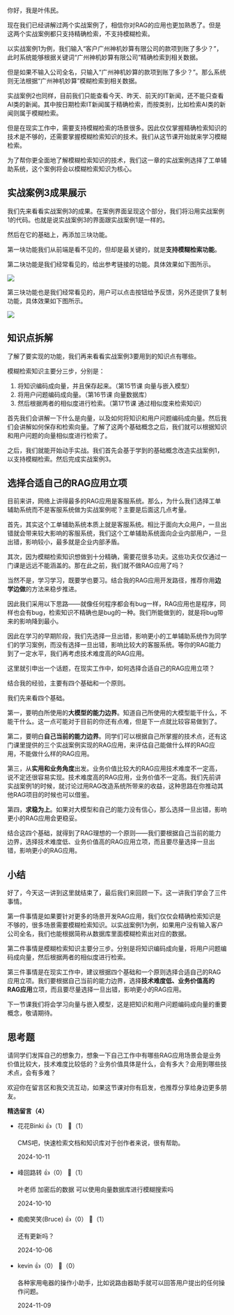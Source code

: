 你好，我是叶伟民。

现在我们已经讲解过两个实战案例了，相信你对RAG的应用也更加熟悉了。但是这两个实战案例都只支持精确检索，不支持模糊检索。

以实战案例1为例，我们输入“客户广州神机妙算有限公司的款项到账了多少？”，此时系统能够根据关键词“广州神机妙算有限公司”精确检索到相关数据。

但是如果不输入公司全名，只输入“广州神机妙算的款项到账了多少？”。那么系统则无法根据“广州神机妙算”模糊检索到相关数据。

实战案例2也同样，目前我们只能查看今天、昨天、前天的IT新闻，还不能只查看AI类的新闻。其中按日期检索IT新闻属于精确检索，而按类别，比如检索AI类的新闻则属于模糊检索。

但是在现实工作中，需要支持模糊检索的场景很多。因此仅仅掌握精确检索知识的技术是不够的，还需要掌握模糊检索知识的技术。我们从这节课开始就来学习模糊检索。

为了帮你更全面地了解模糊检索知识的技术，我们这一章的实战案例选择了工单辅助系统，这个案例将会以模糊检索知识为核心。

## 实战案例3成果展示

我们先来看看实战案例3的成果。在案例界面呈现这个部分，我们将沿用实战案例1的代码。也就是说实战案例3的界面跟实战案例1是一样的。

然后在它的基础上，再添加三块功能。

第一块功能我们从前端是看不见的，但却是最关键的，就是**支持模糊检索功能**。

第二块功能是我们经常看见的，给出参考链接的功能。具体效果如下图所示。

![](https://static001.geekbang.org/resource/image/6b/07/6b47979e1ace5803ef0d7b96cae75307.jpg?wh=2592x889)

第三块功能也是我们经常看见的，用户可以点击按钮给予反馈，另外还提供了复制功能，具体效果如下图所示。

![](https://static001.geekbang.org/resource/image/b2/b8/b29506ebed3c9e00f8f6e4731104f3b8.jpg?wh=2608x845)

## 知识点拆解

了解了要实现的功能，我们再来看看实战案例3要用到的知识点有哪些。

模糊检索知识主要分三步，分别是：

1. 将知识编码成向量，并且保存起来。（第15节课 向量与嵌入模型）
2. 将用户问题编码成向量。（第16节课 向量数据库）
3. 然后根据两者的相似度进行检索。（第17节课 通过相似度来检索知识）

首先我们会讲解一下什么是向量，以及如何将知识和用户问题编码成向量。然后我们会讲解如何保存和检索向量。了解了这两个基础概念之后，我们就可以根据知识和用户问题的向量相似度进行检索了。

之后，我们就能开始动手实战。我们首先会基于学到的基础概念改造实战案例1，以支持模糊检索。然后完成实战案例3。

## 选择合适自己的RAG应用立项

目前来讲，网络上讲得最多的RAG应用是客服系统。那么，为什么我们选择工单辅助系统而不是客服系统做为实战案例呢？主要是后面这几点考量。

首先，其实这个工单辅助系统本质上就是客服系统。相比于面向大众用户，一旦出错就会带来较大影响的客服系统，我们这个工单辅助系统面向企业内部用户，一旦出错，影响较小，最多就是企业内部矛盾。

其次，因为模糊检索知识想做到十分精确，需要花很多功夫。这些功夫仅仅通过一门课是远远不能涵盖的。那在此之前，我们就不做RAG应用了吗？

当然不是，学习学习，既要学也要习。结合我的RAG应用开发路径，推荐你用**边学边做**的方法来稳步推进。

因此我们采用以下思路——就像任何程序都会有bug一样，RAG应用也是程序，同样也会有bug，检索知识不精确也是bug的一种。我们所能做到的，就是将bug带来的影响降到最小。

因此在学习的早期阶段，我们先选择一旦出错，影响更小的工单辅助系统作为同学们的学习案例，而没有选择一旦出错，影响比较大的客服系统。等你的RAG能力到了一定水平，我们再考虑技术难度高的RAG应用。

这里就引申出一个话题，在现实工作中，如何选择合适自己的RAG应用立项？

结合我的经验，主要有四个基础和一个原则。

我们先来看四个基础。

第一，要明白所使用的**大模型的能力边界**。知道自己所使用的大模型能干什么，不能干什么。这一点可能对于目前的你还有点难，但是下一点就比较容易做到了。

第二，要明白**自己当前的能力边界**。同学们可以根据自己所掌握的技术点，还有这门课里提供的三个实战案例实现的RAG应用，来评估自己能做什么样的RAG应用，不能做什么样的RAG应用。

第三，从**实用和业务角度**出发。业务价值比较大的RAG应用技术难度不一定高，说不定还很容易实现。技术难度高的RAG应用，业务价值不一定高。我们先前讲实战案例1的时候，就讨论过用RAG改造系统所带来的收益，这种思路在你推动其他RAG项目的时候也可以借鉴。

第四，**求稳为上**。如果对大模型和自己的能力没有信心，那么选择一旦出错，影响更小的RAG应用会更稳妥。

结合这四个基础，就得到了RAG理想的一个原则——我们要根据自己当前的能力边界，选择技术难度低、业务价值高的RAG应用立项，而且要尽量选择一旦出错，影响更小的RAG应用。

## 小结

好了，今天这一讲到这里就结束了，最后我们来回顾一下。这一讲我们学会了三件事情。

第一件事情是如果要针对更多的场景开发RAG应用，我们仅仅会精确检索知识是不够的，很多场景需要模糊检索知识。以实战案例1为例，如果用户没有输入客户公司全名，我们也能根据简称从数据库里面模糊检索出对应的数据。

第二件事情是模糊检索知识主要分三步。分别是将知识编码成向量，将用户问题编码成向量，然后根据两者的相似度进行检索。

第三件事情是在现实工作中，建议根据四个基础和一个原则选择合适自己的RAG应用立项。我们要根据自己当前的能力边界，选择**技术难度低、业务价值高的RAG应用**立项，而且要尽量选择一旦出错，影响更小的RAG应用。

下一节课我们将会学习向量与嵌入模型，这是把知识和用户问题编码成向量的重要概念，敬请期待。

## 思考题

请同学们发挥自己的想象力，想象一下自己工作中有哪些RAG应用场景会是业务价值比较大，技术难度比较低的？业务价值具体是什么，会有多大？会用到哪些技术点，会有多难？

欢迎你在留言区和我交流互动，如果这节课对你有启发，也推荐分享给身边更多朋友。
<div><strong>精选留言（4）</strong></div><ul>
<li><span>花花Binki</span> 👍（1） 💬（1）<p>CMS吧，快速检索文档和知识库对于创作者来说，很有帮助。</p>2024-10-11</li><br/><li><span>峰回路转</span> 👍（0） 💬（1）<p>叶老师 加密后的数据 可以使用向量数据库进行模糊搜索吗</p>2024-10-10</li><br/><li><span>痴痴笑笑(Bruce)</span> 👍（0） 💬（1）<p>还有更新吗？</p>2024-10-06</li><br/><li><span>kevin</span> 👍（0） 💬（0）<p>各种家用电器的操作小助手，比如说路由器助手就可以回答用户提出的任何操作问题。</p>2024-11-09</li><br/>
</ul>